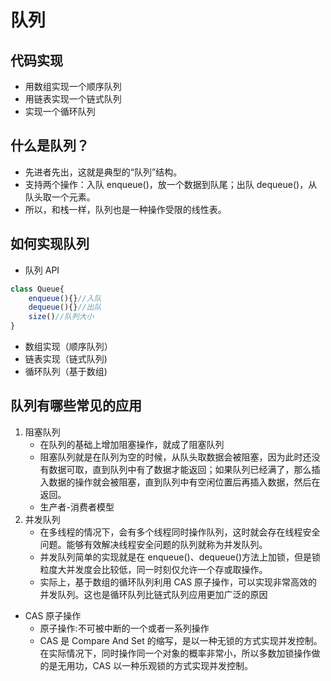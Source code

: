 # 队列

## 代码实现

-   用数组实现一个顺序队列
-   用链表实现一个链式队列
-   实现一个循环队列

## 什么是队列？

-   先进者先出，这就是典型的“队列”结构。
-   支持两个操作：入队 enqueue()，放一个数据到队尾；出队 dequeue()，从队头取一个元素。
-   所以，和栈一样，队列也是一种操作受限的线性表。

## 如何实现队列

-   队列 API

```js
class Queue{
    enqueue(){}//入队
    dequeue(){}//出队
    size()//队列大小
}
```

-   数组实现（顺序队列）
-   链表实现（链式队列)
-   循环队列（基于数组)

## 队列有哪些常见的应用

1. 阻塞队列
    - 在队列的基础上增加阻塞操作，就成了阻塞队列
    - 阻塞队列就是在队列为空的时候，从队头取数据会被阻塞，因为此时还没有数据可取，直到队列中有了数据才能返回；如果队列已经满了，那么插入数据的操作就会被阻塞，直到队列中有空闲位置后再插入数据，然后在返回。
    - 生产者-消费者模型
2. 并发队列
    - 在多线程的情况下，会有多个线程同时操作队列，这时就会存在线程安全问题。能够有效解决线程安全问题的队列就称为并发队列。
    - 并发队列简单的实现就是在 enqueue()、dequeue()方法上加锁，但是锁粒度大并发度会比较低，同一时刻仅允许一个存或取操作。
    - 实际上，基于数组的循环队列利用 CAS 原子操作，可以实现非常高效的并发队列。这也是循环队列比链式队列应用更加广泛的原因

-   CAS 原子操作
    -   原子操作:不可被中断的一个或者一系列操作
    -   CAS 是 Compare And Set 的缩写，是以一种无锁的方式实现并发控制。在实际情况下，同时操作同一个对象的概率非常小，所以多数加锁操作做的是无用功，CAS 以一种乐观锁的方式实现并发控制。
